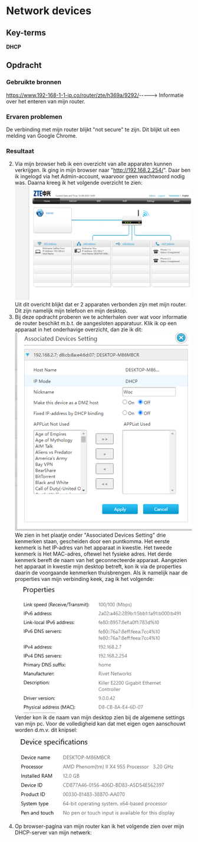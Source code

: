 # Network devices


## Key-terms
**DHCP**

## Opdracht
### Gebruikte bronnen
<https://www.192-168-1-1-ip.co/router/zte/h369a/9292/>-----> Informatie over het enteren van mijn router. 

### Ervaren problemen
De verbinding met mijn router blijkt "not secure" te zijn. Dit blijkt uit een melding van Google Chrome.

### Resultaat
2. Via mijn browser heb ik een overzicht van alle apparaten kunnen verkrijgen. Ik ging in mijn browser naar "http://192.168.2.254/". Daar ben ik ingelogd via het Admin-account, waarvoor geen wachtwoord nodig was. Daarna kreeg ik het volgende overzicht te zien:![screen_apparaten](./Mijn_devices.PNG) Uit dit overicht blijkt dat er 2 apparaten verbonden zijn met mijn router. Dit zijn namelijk mijn telefoon en mijn desktop.   
3. Bij deze opdracht proberen we te achterhalen over wat voor informatie de router beschikt m.b.t. de aangesloten apparatuur. Klik ik op een apparaat in het onderhavige overzicht, dan zie ik dit: ![snippet_info_device](./Snip_info_device.PNG)  
We zien in het plaatje onder "Associated Devices Setting" drie kenmerken staan, gescheiden door een puntkomma. Het eerste kenmerk is het IP-adres van het apparaat in kwestie. Het tweede kenmerk is Het MAC-adres, oftewel het fysieke adres. Het derde kenmerk bereft de naam van het geconnecteerde apparaat. Aangezien het apparaat in kwestie mijn desktop betreft, kon ik via de properties daarin de voorgaande kenmerken thuisbrengen. Als ik namelijk naar de properties van mijn verbinding keek, zag ik het volgende:  
![desktop_verbinding](./Snip_properties_connection_Desktop.PNG)  
Verder kon ik de naam van mijn desktop zien bij de algemene settings van mijn pc. Voor de volledigheid kan dat met eigen ogen aanschouwt worden d.m.v. dit knipsel:![knipsel_Host_name](./Snip_Host_Name.PNG)
4. Op browser-pagina van mijn router kan ik het volgende zien over mijn DHCP-server van mijn netwerk: 
